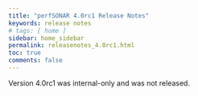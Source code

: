 ```yaml
---
title: "perfSONAR 4.0rc1 Release Notes"
keywords: release notes
# tags: [ home ]
sidebar: home_sidebar
permalink: releasenotes_4.0rc1.html
toc: true
comments: false
---
```


<p>Version 4.0rc1 was internal-only and was not released.</p>

